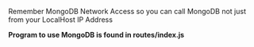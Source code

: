 Remember MongoDB Network Access so you can call MongoDB not just from your LocalHost IP Address

**Program to use MongoDB is found in routes/index.js**